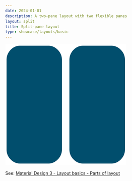 ```yaml
---
date: 2024-01-01
description: A two-pane layout with two flexible panes
layout: split
title: Split-pane layout
type: showcase/layouts/basic
---
```

![layout-split-pane.webp](/images/layout-split-pane_1722025647494_0.webp)

See: [Material Design 3 - Layout basics - Parts of layout](https://m3.material.io/foundations/layout/understanding-layout/parts-of-layout)
